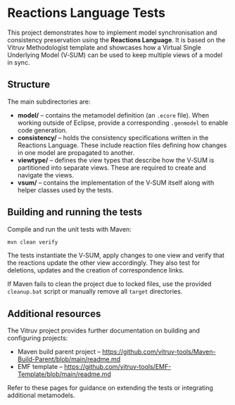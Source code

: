 # Reactions Language Tests

This project demonstrates how to implement model synchronisation and consistency preservation using the **Reactions Language**.  It is based on the Vitruv Methodologist template and showcases how a Virtual Single Underlying Model (V‑SUM) can be used to keep multiple views of a model in sync.

## Structure

The main subdirectories are:

- **model/** – contains the metamodel definition (an `.ecore` file).  When working outside of Eclipse, provide a corresponding `.genmodel` to enable code generation.
- **consistency/** – holds the consistency specifications written in the Reactions Language.  These include reaction files defining how changes in one model are propagated to another.
- **viewtype/** – defines the view types that describe how the V‑SUM is partitioned into separate views.  These are required to create and navigate the views.
- **vsum/** – contains the implementation of the V‑SUM itself along with helper classes used by the tests.

## Building and running the tests

Compile and run the unit tests with Maven:

```sh
mvn clean verify
```

The tests instantiate the V‑SUM, apply changes to one view and verify that the reactions update the other view accordingly.  They also test for deletions, updates and the creation of correspondence links.

If Maven fails to clean the project due to locked files, use the provided `cleanup.bat` script or manually remove all `target` directories.

## Additional resources

The Vitruv project provides further documentation on building and configuring projects:

- Maven build parent project – <https://github.com/vitruv-tools/Maven-Build-Parent/blob/main/readme.md>
- EMF template – <https://github.com/vitruv-tools/EMF-Template/blob/main/readme.md>

Refer to these pages for guidance on extending the tests or integrating additional metamodels.